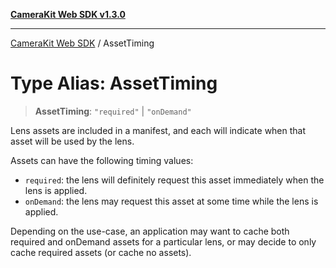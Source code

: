 [**CameraKit Web SDK v1.3.0**](../README.md)

***

[CameraKit Web SDK](../globals.md) / AssetTiming

# Type Alias: AssetTiming

> **AssetTiming**: `"required"` \| `"onDemand"`

Lens assets are included in a manifest, and each will indicate when that asset will be used by the lens.

Assets can have the following timing values:
- `required`: the lens will definitely request this asset immediately when the lens is applied.
- `onDemand`: the lens may request this asset at some time while the lens is applied.

Depending on the use-case, an application may want to cache both required and onDemand assets for
a particular lens, or may decide to only cache required assets (or cache no assets).
